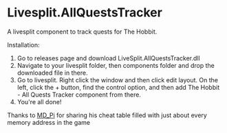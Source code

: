 # Livesplit.AllQuestsTracker
 A livesplit component to track quests for The Hobbit.

 Installation:
 1. Go to releases page and download LiveSplit.AllQuestsTracker.dll
 2. Navigate to your livesplit folder, then components folder and drop the downloaded file in there.
 3. Go to livesplit. Right click the window and then click edit layout. On the left, click the + button, find the control option, and then add The Hobbit - All Quests Tracker component from there.
 4. You're all done!

 Thanks to [MD_Pi](https://www.youtube.com/user/MD0111000001101001) for sharing his cheat table filled with just about every memory address in the game
